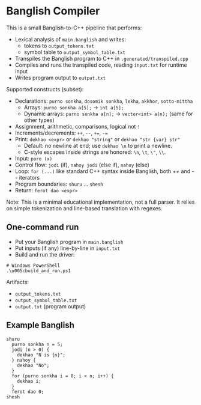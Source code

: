 # Banglish Compiler

This is a small Banglish-to-C++ pipeline that performs:

- Lexical analysis of `main.banglish` and writes:
  - tokens to `output_tokens.txt`
  - symbol table to `output_symbol_table.txt`
- Transpiles the Banglish program to C++ in `.generated/transpiled.cpp`
- Compiles and runs the transpiled code, reading `input.txt` for runtime input
- Writes program output to `output.txt`

Supported constructs (subset):
- Declarations: `purno sonkha`, `dosomik sonkha`, `lekha`, `akkhor`, `sotto-mittha`
  - Arrays: `purno sonkha a[5];` -> `int a[5];`
  - Dynamic arrays: `purno sonkha a[n];` -> `vector<int> a(n);` (same for other types)
- Assignment, arithmetic, comparisons, logical not `!`
- Increments/decrements: `++`, `--`, `+=`, `-=`
- Print: `dekhao <expr>` or `dekhao "string"` or `dekhao "str {var} str"`
  - Default: no newline at end; use `dekhao \n` to print a newline.
  - C-style escapes inside strings are honored: `\n`, `\t`, `\"`, `\\`.
- Input: `poro (x)`
- Control flow: `jodi` (if), `nahoy jodi` (else if), `nahoy` (else)
- Loop: `for (...)` like standard C++ syntax inside Banglish, both ++ and -- iterators
- Program boundaries: `shuru` ... `shesh`
- Return: `ferot dao <expr>`

Note: This is a minimal educational implementation, not a full parser. It relies on simple tokenization and line-based translation with regexes.

## One-command run

- Put your Banglish program in `main.banglish`
- Put inputs (if any) line-by-line in `input.txt`
- Build and run the driver:

```
# Windows PowerShell
.\u005cbuild_and_run.ps1
```

Artifacts:
- `output_tokens.txt`
- `output_symbol_table.txt`
- `output.txt` (program output)

## Example Banglish

```
shuru
  purno sonkha n = 5;
  jodi (n > 0) {
    dekhao "N is {n}";
  } nahoy {
    dekhao "No";
  }
  for (purno sonkha i = 0; i < n; i++) {
    dekhao i;
  }
  ferot dao 0;
shesh
```

